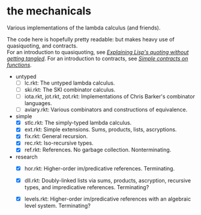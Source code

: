 # the mechanicals

Various implementations of the lambda calculus (and friends).

The code here is hopefully pretty readable: but makes heavy use of quasiquoting, and contracts. \
For an introduction to quasiquoting, see [*Explaining Lisp's quoting without getting tangled*](quasiquoting). For an introduction to contracts, see [*Simple contracts on functions*](https://docs.racket-lang.org/guide/contract-func.html).

* untyped
  * [ ] lc.rkt: The untyped lambda calculus.
  * [ ] ski.rkt: The SKI combinator calculus.
  * [ ] iota.rkt, jot.rkt, zot.rkt: Implementations of Chris Barker's combinator languages.
  * [ ] aviary.rkt: Various combinators and constructions of equivalence.
* simple
  * [x] stlc.rkt: The simply-typed lambda calculus.
  * [x] ext.rkt: Simple extensions. Sums, products, lists, ascryptions.
  * [x] fix.rkt: General recursion.
  * [x] rec.rkt: Iso-recursive types.
  * [x] ref.rkt: References. No garbage collection. Nonterminating.
* research
  * [x] hor.rkt: Higher-order im/predicative references. Terminating.
  * [x] dll.rkt: Doubly-linked lists via sums, products, ascryption, recursive types, and impredicative references. Terminating?
  * [x] levels.rkt: Higher-order im/predicative references with an algebraic level system. Terminating?


[quasiquoting]: https://cadence.moe/blog/2022-10-17-explaining-lisp-quoting-without-getting-tangled
